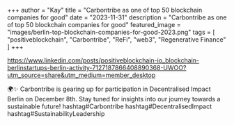 +++
author = "Kay"
title = "Carbontribe as one of top 50 blockchain companies for good"
date = "2023-11-31"
description = "Carbontribe as one of top 50 blockchain companies for good"
featured_image = "images/berlin-top-blockchain-companies-for-good-2023.png"
tags = [
    "positiveblockchain",
    "Carbontribe",
    "ReFi",
    "web3",
    "Regenerative Finance"
]
+++

https://www.linkedin.com/posts/positiveblockchain-io_blockchain-berlinstartups-berlin-activity-7127187866408890368-UWOO?utm_source=share&utm_medium=member_desktop

🌍✨ Carbontribe is gearing up for participation in Decentralised Impact Berlin on December 8th. Stay tuned for insights into our journey towards a sustainable future! hashtag#Carbontribe hashtag#DecentralisedImpact hashtag#SustainabilityLeadership